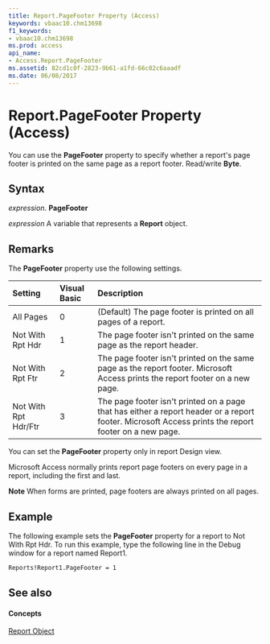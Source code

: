 ```yaml
---
title: Report.PageFooter Property (Access)
keywords: vbaac10.chm13698
f1_keywords:
- vbaac10.chm13698
ms.prod: access
api_name:
- Access.Report.PageFooter
ms.assetid: 82cd1c0f-2823-9b61-a1fd-66c02c6aaadf
ms.date: 06/08/2017
---
```



# Report.PageFooter Property (Access)

You can use the **PageFooter** property to specify whether a report's page footer is printed on the same page as a report footer. Read/write **Byte**.


## Syntax

 _expression_. **PageFooter**

 _expression_ A variable that represents a **Report** object.


## Remarks

The **PageFooter** property use the following settings.



|**Setting**|**Visual Basic**|**Description**|
|:-----|:-----|:-----|
|All Pages|0|(Default) The page footer is printed on all pages of a report.|
|Not With Rpt Hdr|1|The page footer isn't printed on the same page as the report header.|
|Not With Rpt Ftr|2|The page footer isn't printed on the same page as the report footer. Microsoft Access prints the report footer on a new page.|
|Not With Rpt Hdr/Ftr|3|The page footer isn't printed on a page that has either a report header or a report footer. Microsoft Access prints the report footer on a new page.|
You can set the **PageFooter** property only in report Design view.

Microsoft Access normally prints report page footers on every page in a report, including the first and last.


 **Note**  When forms are printed, page footers are always printed on all pages.


## Example

The following example sets the **PageFooter** property for a report to Not With Rpt Hdr. To run this example, type the following line in the Debug window for a report named Report1.


```vb
Reports!Report1.PageFooter = 1
```


## See also


#### Concepts


[Report Object](report-object-access.md)


